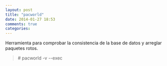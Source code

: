 ```yaml
---
layout: post
title: "pacworld"
date: 2014-01-27 18:53
comments: true
categories: 
---
```

Herramienta para comprobar la consistencia de la base de datos y arreglar paquetes rotos.

>\# pacworld -v --exec


